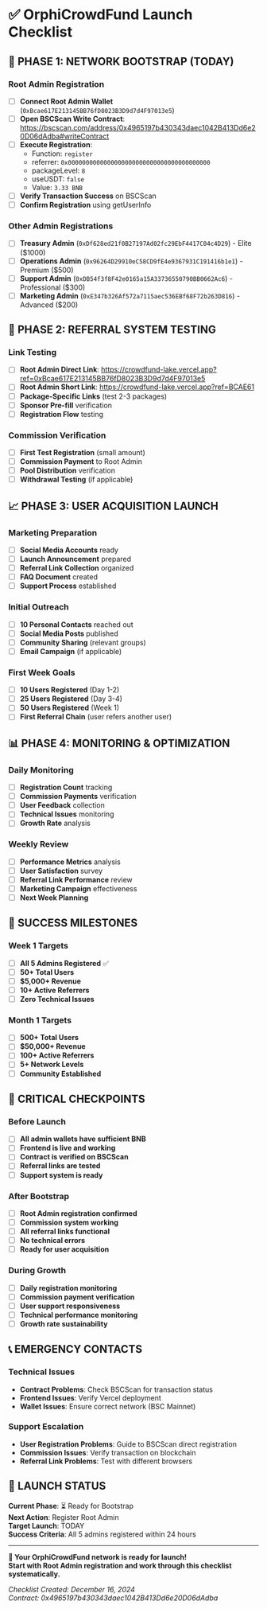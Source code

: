 # ✅ OrphiCrowdFund Launch Checklist

## 🚀 PHASE 1: NETWORK BOOTSTRAP (TODAY)

### Root Admin Registration
- [ ] **Connect Root Admin Wallet** (`0xBcae617E213145BB76fD8023B3D9d7d4F97013e5`)
- [ ] **Open BSCScan Write Contract**: https://bscscan.com/address/0x4965197b430343daec1042B413Dd6e20D06dAdba#writeContract
- [ ] **Execute Registration**:
  - Function: `register`
  - referrer: `0x0000000000000000000000000000000000000000`
  - packageLevel: `8`
  - useUSDT: `false`
  - Value: `3.33 BNB`
- [ ] **Verify Transaction Success** on BSCScan
- [ ] **Confirm Registration** using getUserInfo

### Other Admin Registrations
- [ ] **Treasury Admin** (`0xDf628ed21f0B27197Ad02fc29EbF4417C04c4D29`) - Elite ($1000)
- [ ] **Operations Admin** (`0x96264D29910eC58CD9fE4e9367931C191416b1e1`) - Premium ($500)
- [ ] **Support Admin** (`0xDB54f3f8F42e0165a15A33736550790BB0662Ac6`) - Professional ($300)
- [ ] **Marketing Admin** (`0xE347b326Af572a7115aec536EBf68F72b263D816`) - Advanced ($200)

## 🔗 PHASE 2: REFERRAL SYSTEM TESTING

### Link Testing
- [ ] **Root Admin Direct Link**: https://crowdfund-lake.vercel.app?ref=0xBcae617E213145BB76fD8023B3D9d7d4F97013e5
- [ ] **Root Admin Short Link**: https://crowdfund-lake.vercel.app?ref=BCAE61
- [ ] **Package-Specific Links** (test 2-3 packages)
- [ ] **Sponsor Pre-fill** verification
- [ ] **Registration Flow** testing

### Commission Verification
- [ ] **First Test Registration** (small amount)
- [ ] **Commission Payment** to Root Admin
- [ ] **Pool Distribution** verification
- [ ] **Withdrawal Testing** (if applicable)

## 📈 PHASE 3: USER ACQUISITION LAUNCH

### Marketing Preparation
- [ ] **Social Media Accounts** ready
- [ ] **Launch Announcement** prepared
- [ ] **Referral Link Collection** organized
- [ ] **FAQ Document** created
- [ ] **Support Process** established

### Initial Outreach
- [ ] **10 Personal Contacts** reached out
- [ ] **Social Media Posts** published
- [ ] **Community Sharing** (relevant groups)
- [ ] **Email Campaign** (if applicable)

### First Week Goals
- [ ] **10 Users Registered** (Day 1-2)
- [ ] **25 Users Registered** (Day 3-4)
- [ ] **50 Users Registered** (Week 1)
- [ ] **First Referral Chain** (user refers another user)

## 📊 PHASE 4: MONITORING & OPTIMIZATION

### Daily Monitoring
- [ ] **Registration Count** tracking
- [ ] **Commission Payments** verification
- [ ] **User Feedback** collection
- [ ] **Technical Issues** monitoring
- [ ] **Growth Rate** analysis

### Weekly Review
- [ ] **Performance Metrics** analysis
- [ ] **User Satisfaction** survey
- [ ] **Referral Link Performance** review
- [ ] **Marketing Campaign** effectiveness
- [ ] **Next Week Planning**

## 🎯 SUCCESS MILESTONES

### Week 1 Targets
- [ ] **All 5 Admins Registered** ✅
- [ ] **50+ Total Users** 
- [ ] **$5,000+ Revenue**
- [ ] **10+ Active Referrers**
- [ ] **Zero Technical Issues**

### Month 1 Targets
- [ ] **500+ Total Users**
- [ ] **$50,000+ Revenue**
- [ ] **100+ Active Referrers**
- [ ] **5+ Network Levels**
- [ ] **Community Established**

## 🚨 CRITICAL CHECKPOINTS

### Before Launch
- [ ] **All admin wallets have sufficient BNB**
- [ ] **Frontend is live and working**
- [ ] **Contract is verified on BSCScan**
- [ ] **Referral links are tested**
- [ ] **Support system is ready**

### After Bootstrap
- [ ] **Root Admin registration confirmed**
- [ ] **Commission system working**
- [ ] **All referral links functional**
- [ ] **No technical errors**
- [ ] **Ready for user acquisition**

### During Growth
- [ ] **Daily registration monitoring**
- [ ] **Commission payment verification**
- [ ] **User support responsiveness**
- [ ] **Technical performance monitoring**
- [ ] **Growth rate sustainability**

## 📞 EMERGENCY CONTACTS

### Technical Issues
- **Contract Problems**: Check BSCScan for transaction status
- **Frontend Issues**: Verify Vercel deployment
- **Wallet Issues**: Ensure correct network (BSC Mainnet)

### Support Escalation
- **User Registration Problems**: Guide to BSCScan direct registration
- **Commission Issues**: Verify transaction on blockchain
- **Referral Link Problems**: Test with different browsers

## 🎉 LAUNCH STATUS

**Current Phase**: ⏳ Ready for Bootstrap  
**Next Action**: Register Root Admin  
**Target Launch**: TODAY  
**Success Criteria**: All 5 admins registered within 24 hours  

---

**🚀 Your OrphiCrowdFund network is ready for launch!**  
**Start with Root Admin registration and work through this checklist systematically.**

*Checklist Created: December 16, 2024*  
*Contract: 0x4965197b430343daec1042B413Dd6e20D06dAdba* 